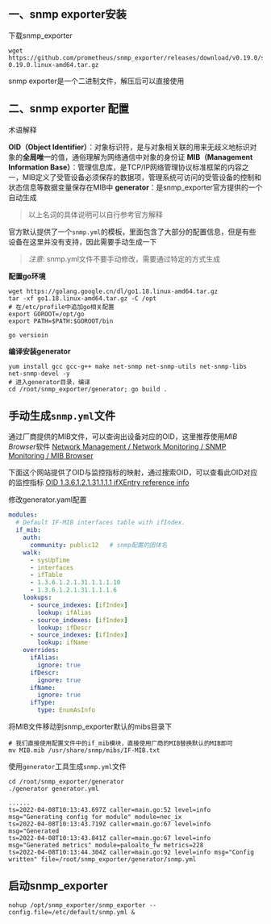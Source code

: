 



## 一、snmp exporter安装

下载snmp_exporter
```shell
wget https://github.com/prometheus/snmp_exporter/releases/download/v0.19.0/snmp_exporter-0.19.0.linux-amd64.tar.gz
```
snmp exporter是一个二进制文件，解压后可以直接使用



## 二、snmp exporter 配置
术语解释

**OID（Object Identifier）**：对象标识符，是与对象相关联的用来无歧义地标识对象的**全局唯一**的值，通俗理解为网络通信中对象的身份证
**MIB（Management Information Base）**：管理信息库，是TCP/IP网络管理协议标准框架的内容之一，MIB定义了受管设备必须保存的数据项，管理系统可访问的受管设备的控制和状态信息等数据变量保存在MIB中
**generator**：是snmp_exporter官方提供的一个自动生成

> 以上名词的具体说明可以自行参考官方解释

官方默认提供了一个`snmp.yml`的模板，里面包含了大部分的配置信息，但是有些设备在这里并没有支持，因此需要手动生成一下

>*注意*: snmp.yml文件不要手动修改，需要通过特定的方式生成


**配置go环境**
```shell
wget https://golang.google.cn/dl/go1.18.linux-amd64.tar.gz
tar -xf go1.18.linux-amd64.tar.gz -C /opt
# 在/etc/profile中追加go相关配置
export GOROOT=/opt/go
export PATH=$PATH:$GOROOT/bin

go versioin
```


**编译安装generator**
```shell
yum install gcc gcc-g++ make net-snmp net-snmp-utils net-snmp-libs net-snmp-devel -y
# 进入generator目录，编译
cd /root/snmp_exporter/generator; go build .
```


## 手动生成`snmp.yml`文件

通过厂商提供的MIB文件，可以查询出设备对应的OID，这里推荐使用*MIB Browser*软件
[Network Management / Network Monitoring / SNMP Monitoring / MIB Browser](https://ireasoning.com/download.shtml)

下面这个网站提供了OID与监控指标的映射，通过搜索OID，可以查看此OID对应的监控指标
[OID 1.3.6.1.2.1.31.1.1.1 ifXEntry reference info](https://oidref.com/1.3.6.1.2.1.31.1.1.1)


修改generator.yaml配置
```yaml
modules:
  # Default IF-MIB interfaces table with ifIndex.
  if_mib:
    auth:
      community: public12   # snmp配置的团体名
    walk:
      - sysUpTime
      - interfaces
      - ifTable
      - 1.3.6.1.2.1.31.1.1.1.10
      - 1.3.6.1.2.1.31.1.1.1.6
    lookups:
      - source_indexes: [ifIndex]
        lookup: ifAlias
      - source_indexes: [ifIndex]
        lookup: ifDescr
      - source_indexes: [ifIndex]
        lookup: ifName
    overrides:
      ifAlias:
        ignore: true
      ifDescr:
        ignore: true
      ifName:
        ignore: true
      ifType:
        type: EnumAsInfo
```
将MIB文件移动到snmp_exporter默认的mibs目录下
```shell
# 我们直接使用配置文件中的if_mib模块，直接使用厂商的MIB替换默认的MIB即可
mv MIB.mib /usr/share/snmp/mibs/IF-MIB.txt
```
使用`generator`工具生成`snmp.yml`文件

```shell
cd /root/snmp_exporter/generator 
./generator generator.yml

......
ts=2022-04-08T10:13:43.697Z caller=main.go:52 level=info msg="Generating config for module" module=nec_ix
ts=2022-04-08T10:13:43.719Z caller=main.go:67 level=info msg="Generated 
ts=2022-04-08T10:13:43.841Z caller=main.go:67 level=info msg="Generated metrics" module=paloalto_fw metrics=228
ts=2022-04-08T10:13:44.304Z caller=main.go:92 level=info msg="Config written" file=/root/snmp_exporter/generator/snmp.yml

```
## 启动snmp_exporter
```
nohup /opt/snmp_exporter/snmp_exporter --config.file=/etc/default/snmp.yml &
```
